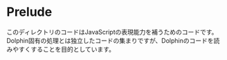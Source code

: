 # Prelude
このディレクトリのコードはJavaScriptの表現能力を補うためのコードです。
Dolphin固有の処理とは独立したコードの集まりですが、Dolphinのコードを読みやすくすることを目的としています。
